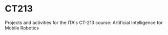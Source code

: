 # CT213
Projects and activities for the ITA's CT-213 course: Artificial Intelligence for Mobile Robotics
